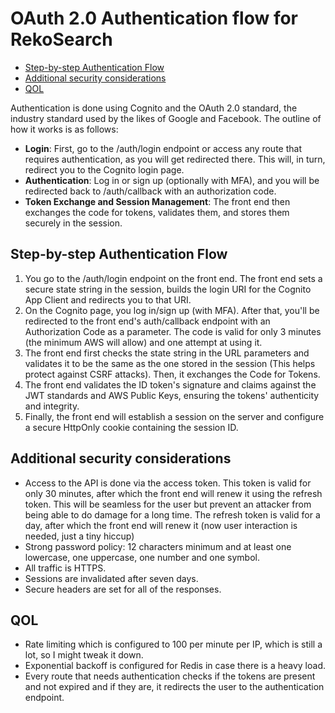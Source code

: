 # OAuth 2.0 Authentication flow for RekoSearch

<!--toc:start-->
- [Step-by-step Authentication Flow](#step-by-step-authentication-flow)
- [Additional security considerations](#additional-security-considerations)
- [QOL](#qol)
<!--toc:end-->

Authentication is done using Cognito and the OAuth 2.0 standard, the industry
standard used by the likes of Google and Facebook. The outline of how it works
is as follows:

- **Login**: First, go to the /auth/login endpoint or access any route that
  requires authentication, as you will get redirected there. This will, in turn,
  redirect you to the Cognito login page.
- **Authentication**: Log in or sign up (optionally with MFA), and you will be
  redirected back to /auth/callback with an authorization code.
- **Token Exchange and Session Management**: The front end then exchanges the
  code for tokens, validates them, and stores them securely in the session.

## Step-by-step Authentication Flow

1. You go to the /auth/login endpoint on the front end. The front end sets a
   secure state string in the session, builds the login URI for the Cognito App
   Client and redirects you to that URI.
1. On the Cognito page, you log in/sign up (with MFA). After that, you'll be
   redirected to the front end's auth/callback endpoint with an Authorization
   Code as a parameter. The code is valid for only 3 minutes (the minimum AWS
   will allow) and one attempt at using it.
1. The front end first checks the state string in the URL parameters and
   validates it to be the same as the one stored in the session (This helps
   protect against CSRF attacks). Then, it exchanges the Code for Tokens.
1. The front end validates the ID token's signature and claims against the JWT
   standards and AWS Public Keys, ensuring the tokens' authenticity and
   integrity.
1. Finally, the front end will establish a session on the server and configure a
   secure HttpOnly cookie containing the session ID.

## Additional security considerations

- Access to the API is done via the access token. This token is valid for only
  30 minutes, after which the front end will renew it using the refresh token.
  This will be seamless for the user but prevent an attacker from being able to
  do damage for a long time. The refresh token is valid for a day, after which
  the front end will renew it (now user interaction is needed, just a tiny
  hiccup)
- Strong password policy: 12 characters minimum and at least one lowercase, one
  uppercase, one number and one symbol.
- All traffic is HTTPS.
- Sessions are invalidated after seven days.
- Secure headers are set for all of the responses.

## QOL

- Rate limiting which is configured to 100 per minute per IP, which is still a
  lot, so I might tweak it down.
- Exponential backoff is configured for Redis in case there is a heavy load.
- Every route that needs authentication checks if the tokens are present and not
  expired and if they are, it redirects the user to the authentication endpoint.
